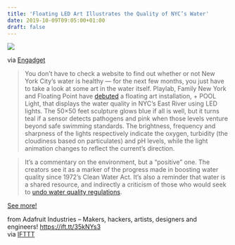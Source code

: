 ```yaml
---
title: 'Floating LED Art Illustrates the Quality of NYC’s Water'
date: 2019-10-09T09:05:00+01:00
draft: false
---
```


![](https://cdn-blog.adafruit.com/uploads/2019/10/dims-3-600x338.jpg)

via [Engadget](https://www.engadget.com/2019/10/05/pool-light-nyc-water-quality-art-sculpture/)

> You don’t have to check a website to find out whether or not New York City’s water is healthy — for the next few months, you just have to take a look at some art in the water itself. Playlab, Family New York and Floating Point have [debuted](https://pluspool.org/programming/details/light-installation/) a floating art installation, + POOL Light, that displays the water quality in NYC’s East River using LED lights. The 50×50 feet sculpture glows blue if all is well, but it turns teal if a sensor detects pathogens and pink when those levels venture beyond safe swimming standards. The brightness, frequency and sharpness of the lights respectively indicate the oxygen, turbidity (the cloudiness based on particulates) and pH levels, while the light animation changes to reflect the current’s direction.

> It’s a commentary on the environment, but a “positive” one. The creators see it as a marker of the progress made in boosting water quality since 1972’s Clean Water Act. It’s also a reminder that water is a shared resource, and indirectly a criticism of those who would seek to [undo water quality regulations](https://www.engadget.com/2017/03/03/trumps-epa-budget-proposal-cuts-funding-for-climate-change/).

[See more!](https://www.engadget.com/2019/10/05/pool-light-nyc-water-quality-art-sculpture/)

  
  
from Adafruit Industries – Makers, hackers, artists, designers and engineers! https://ift.tt/35kNYs3  
via [IFTTT](https://ifttt.com/?ref=da&site=blogger)